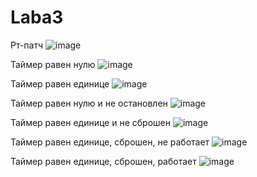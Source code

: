# Laba3

Рт-патч
![image](https://github.com/user-attachments/assets/d2aa9e6e-2fee-4611-bf6b-1a839038f8ca)

Таймер равен нулю
![image](https://github.com/user-attachments/assets/d611dd12-38dc-4bed-98a2-0d3af707d375)

Таймер равен единице
![image](https://github.com/user-attachments/assets/bc35c76c-a6d1-4ce1-ac0f-c189b679bbf0)

Таймер равен нулю и не остановлен
![image](https://github.com/user-attachments/assets/aee8cf84-cdf0-4c78-b17a-9981e1c576d9)

Таймер равен единице и не сброшен
![image](https://github.com/user-attachments/assets/487e41f8-70cb-43a8-8118-731a17fa4136)

Таймер равен единице, сброшен, не работает
![image](https://github.com/user-attachments/assets/0ceb0e77-8c78-4616-920c-d83191f82b53)

Таймер равен единице, сброшен, работает
![image](https://github.com/user-attachments/assets/1809868c-d597-46df-90a9-a3441b1db5f5)
